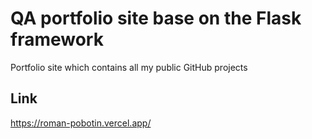 # QA portfolio site base on the Flask framework
Portfolio site which contains all my public GitHub projects
## Link

https://roman-pobotin.vercel.app/
